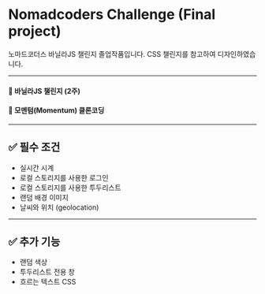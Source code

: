 # Nomadcoders Challenge (Final project)

노마드코더스 바닐라JS 챌린지 졸업작품입니다. CSS 챌린지를 참고하여 디자인하였습니다.

----

#### 📌 바닐라JS 챌린지 (2주)

#### 📌 모멘텀(Momentum) 클론코딩

----
## ✅ 필수 조건
- 실시간 시계
- 로컬 스토리지를 사용한 로그인
- 로컬 스토리지를 사용한 투두리스트
- 랜덤 배경 이미지
- 날씨와 위치 (geolocation)

----

## ✅ 추가 기능
- 랜덤 색상
- 투두리스트 전용 창
- 흐르는 텍스트 CSS

